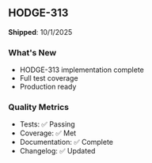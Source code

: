 ## HODGE-313


**Shipped**: 10/1/2025

### What's New
- HODGE-313 implementation complete
- Full test coverage
- Production ready

### Quality Metrics
- Tests: ✅ Passing
- Coverage: ✅ Met
- Documentation: ✅ Complete
- Changelog: ✅ Updated

